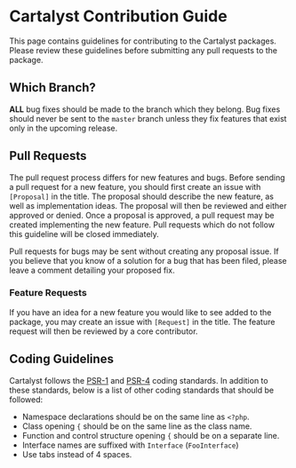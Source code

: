 # Cartalyst Contribution Guide

This page contains guidelines for contributing to the Cartalyst packages. Please review these guidelines before submitting any pull requests to the package.

## Which Branch?

**ALL** bug fixes should be made to the branch which they belong. Bug fixes should never be sent to the `master` branch unless they fix features that exist only in the upcoming release.

## Pull Requests

The pull request process differs for new features and bugs. Before sending a pull request for a new feature, you should first create an issue with `[Proposal]` in the title. The proposal should describe the new feature, as well as implementation ideas. The proposal will then be reviewed and either approved or denied. Once a proposal is approved, a pull request may be created implementing the new feature. Pull requests which do not follow this guideline will be closed immediately.

Pull requests for bugs may be sent without creating any proposal issue. If you believe that you know of a solution for a bug that has been filed, please leave a comment detailing your proposed fix.

### Feature Requests

If you have an idea for a new feature you would like to see added to the package, you may create an issue with `[Request]` in the title. The feature request will then be reviewed by a core contributor.

## Coding Guidelines

Cartalyst follows the [PSR-1](https://github.com/php-fig/fig-standards/blob/master/accepted/PSR-1-basic-coding-standard.md) and [PSR-4](https://github.com/php-fig/fig-standards/blob/master/accepted/PSR-4-autoloader.md) coding standards. In addition to these standards, below is a list of other coding standards that should be followed:

- Namespace declarations should be on the same line as `<?php`.
- Class opening `{` should be on the same line as the class name.
- Function and control structure opening `{` should be on a separate line.
- Interface names are suffixed with `Interface` (`FooInterface`)
- Use tabs instead of 4 spaces.
